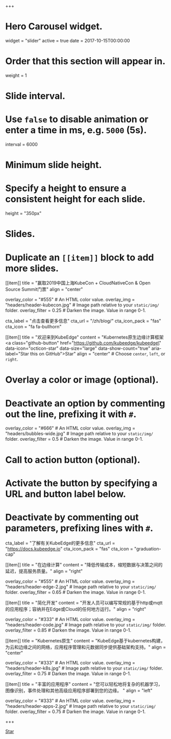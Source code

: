 +++
# Hero Carousel widget.
widget = "slider"
active = true
date = 2017-10-15T00:00:00

# Order that this section will appear in.
weight = 1

# Slide interval.
# Use `false` to disable animation or enter a time in ms, e.g. `5000` (5s).
interval = 6000

# Minimum slide height.
# Specify a height to ensure a consistent height for each slide.
height = "350px"

# Slides.
# Duplicate an `[[item]]` block to add more slides.
[[item]]
  title = "赢取2019中国上海KubeCon + CloudNativeCon & Open Source Summit门票"
  align = "center"

  overlay_color = "#555"  # An HTML color value.
  overlay_img = "headers/header-kubecon.jpg"  # Image path relative to your `static/img/` folder.
  overlay_filter = 0.25  # Darken the image. Value in range 0-1.

  cta_label = "点击查看更多信息"
  cta_url = "/zh/blog/"
  cta_icon_pack = "fas"
  cta_icon = "fa fa-bullhorn"

[[item]]
  title = "欢迎来到KubeEdge"
  content = "Kubernetes原生边缘计算框架 <br /> <a class=\"github-button\" href=\"https://github.com/kubeedge/kubeedge\" data-icon=\"octicon-star\" data-size=\"large\" data-show-count=\"true\" aria-label=\"Star this on GitHub\">Star</a>"
  align = "center"  # Choose `center`, `left`, or `right`.

  # Overlay a color or image (optional).
  #   Deactivate an option by commenting out the line, prefixing it with `#`.
  overlay_color = "#666"  # An HTML color value.
  overlay_img = "headers/bubbles-wide.jpg"  # Image path relative to your `static/img/` folder.
  overlay_filter = 0.5  # Darken the image. Value in range 0-1.

  # Call to action button (optional).
  #   Activate the button by specifying a URL and button label below.
  #   Deactivate by commenting out parameters, prefixing lines with `#`.
  cta_label = "了解有关KubeEdge的更多信息"
  cta_url = "https://docs.kubeedge.io"
  cta_icon_pack = "fas"
  cta_icon = "graduation-cap"

[[item]]
  title = "在边缘计算"
  content = "降低传输成本，缩短数据与决策之间的延迟，提高服务质量。"
  align = "right"

  overlay_color = "#555"  # An HTML color value.
  overlay_img = "headers/header-edge-2.jpg"  # Image path relative to your `static/img/` folder.
  overlay_filter = 0.65  # Darken the image. Value in range 0-1.

[[item]]
  title = "简化开发"
  content = "开发人员可以编写常规的基于http或mqtt的应用程序；容纳并在Edge或Cloud的任何地方运行。"
  align = "right"

  overlay_color = "#333"  # An HTML color value.
  overlay_img = "headers/header-code.jpg"  # Image path relative to your `static/img/` folder.
  overlay_filter = 0.85  # Darken the image. Value in range 0-1.

[[item]]
  title = "Kubernetes原生"
  content = "KubeEdge基于kubernetes构建，为云和边缘之间的网络，应用程序管理和元数据同步提供基础架构支持。"
  align = "center"

  overlay_color = "#333"  # An HTML color value.
  overlay_img = "headers/header-k8s.jpg"  # Image path relative to your `static/img/` folder.
  overlay_filter = 0.75  # Darken the image. Value in range 0-1.

[[item]]
  title = "丰富的应用程序"
  content = "您可以轻松地将复杂的机器学习，图像识别，事件处理和其他高级应用程序部署到您的边缘。 "
  align = "left"

  overlay_color = "#333"  # An HTML color value.
  overlay_img = "headers/header-apps-2.jpg"  # Image path relative to your `static/img/` folder.
  overlay_filter = 0.75  # Darken the image. Value in range 0-1.

+++

<div class="mt-3">
  <a class="github-button" href="https://github.com/kubeedge/kubeedge" data-icon="octicon-star" data-size="large" data-show-count="true" aria-label="Star this on GitHub">Star</a>
</div>
<script async defer src="https://buttons.github.io/buttons.js"></script>
